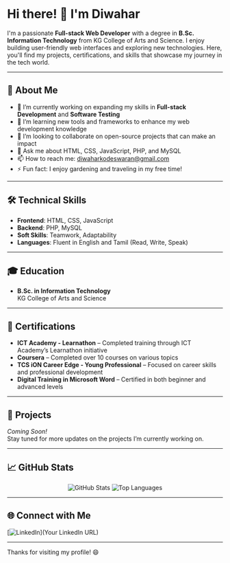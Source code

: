 # Hi there! 👋 I'm Diwahar

I'm a passionate **Full-stack Web Developer** with a degree in **B.Sc. Information Technology** from KG College of Arts and Science. I enjoy building user-friendly web interfaces and exploring new technologies. Here, you'll find my projects, certifications, and skills that showcase my journey in the tech world.

---

## 🚀 About Me

- 🔭 I’m currently working on expanding my skills in **Full-stack Development** and **Software Testing**
- 🌱 I’m learning new tools and frameworks to enhance my web development knowledge
- 👯 I’m looking to collaborate on open-source projects that can make an impact
- 💬 Ask me about HTML, CSS, JavaScript, PHP, and MySQL
- 📫 How to reach me: diwaharkodeswaran@gmail.com
- ⚡ Fun fact: I enjoy gardening and traveling in my free time!

---

## 🛠️ Technical Skills

- **Frontend**: HTML, CSS, JavaScript
- **Backend**: PHP, MySQL
- **Soft Skills**: Teamwork, Adaptability
- **Languages**: Fluent in English and Tamil (Read, Write, Speak)

---

## 🎓 Education

- **B.Sc. in Information Technology**  
  KG College of Arts and Science

---

## 📜 Certifications

- **ICT Academy - Learnathon** – Completed training through ICT Academy’s Learnathon initiative
- **Coursera** – Completed over 10 courses on various topics
- **TCS iON Career Edge - Young Professional** – Focused on career skills and professional development
- **Digital Training in Microsoft Word** – Certified in both beginner and advanced levels

---

## 🌟 Projects

*Coming Soon!*  
Stay tuned for more updates on the projects I’m currently working on.

---

## 📈 GitHub Stats

<p align="center">
  <img src="https://github-readme-stats.vercel.app/api?username=diwahar-k&show_icons=true&theme=radical" alt="GitHub Stats">
  <img src="https://github-readme-stats.vercel.app/api/top-langs/?username=diwahar-k&layout=compact&theme=radical" alt="Top Languages">
</p>

---

## 🌐 Connect with Me

[![LinkedIn](https://img.shields.io/badge/-LinkedIn-0077B5?style=flat&logo=linkedin&logoColor=white)](Your LinkedIn URL)

---

Thanks for visiting my profile! 😄
